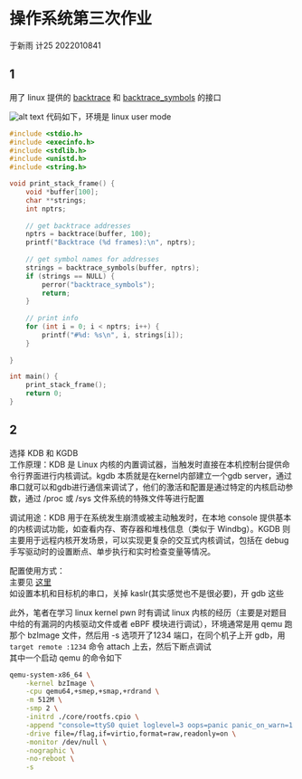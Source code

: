 # 操作系统第三次作业
于新雨 计25 2022010841
## 1
用了 linux 提供的 [backtrace](https://man7.org/linux/man-pages/man3/backtrace.3.html) 和 [backtrace_symbols](https://linux.die.net/man/3/backtrace_symbols) 的接口    

![alt text](image.png)
代码如下，环境是 linux user mode    
```c
#include <stdio.h>
#include <execinfo.h>
#include <stdlib.h>
#include <unistd.h>
#include <string.h>

void print_stack_frame() {
    void *buffer[100];
    char **strings;
    int nptrs;
    
    // get backtrace addresses
    nptrs = backtrace(buffer, 100);
    printf("Backtrace (%d frames):\n", nptrs);
    
    // get symbol names for addresses
    strings = backtrace_symbols(buffer, nptrs);
    if (strings == NULL) {
        perror("backtrace_symbols");
        return;
    }
    
    // print info
    for (int i = 0; i < nptrs; i++) {
        printf("#%d: %s\n", i, strings[i]);
    }
    
}

int main() {
    print_stack_frame();
    return 0;
}
```
## 2
选择 KDB 和 KGDB    
工作原理：KDB 是 Linux 内核的内置调试器，当触发时直接在本机控制台提供命令行界面进行内核调试。kgdb 本质就是在kernel内部建立一个gdb server，通过串口就可以和gdb进行通信来调试了，他们的激活和配置是通过特定的内核启动参数，通过 /proc 或 /sys 文件系统的特殊文件等进行配置       

调试用途：KDB 用于在系统发生崩溃或被主动触发时，在本地 console 提供基本的内核调试功能，如查看内存、寄存器和堆栈信息（类似于 Windbg）。KGDB 则主要用于远程内核开发场景，可以实现更复杂的交互式内核调试，包括在 debug 手写驱动时的设置断点、单步执行和实时检查变量等情况。      

配置使用方式：    
主要见 [这里](https://cloud.tencent.com/developer/article/1418056)     
如设置本机和目标机的串口，关掉 kaslr(其实感觉也不是很必要)，开 gdb 这些      

此外，笔者在学习 linux kernel pwn 时有调试 linux 内核的经历（主要是对题目中给的有漏洞的内核驱动文件或者 eBPF 模块进行调试），环境通常是用 qemu 跑那个 bzImage 文件，然后用 -s 选项开了1234 端口，在同个机子上开 gdb，用 `target remote :1234` 命令 attach 上去，然后下断点调试      
其中一个启动 qemu 的命令如下   
```bash
qemu-system-x86_64 \
    -kernel bzImage \
    -cpu qemu64,+smep,+smap,+rdrand \
    -m 512M \
    -smp 2 \
    -initrd ./core/rootfs.cpio \
    -append "console=ttyS0 quiet loglevel=3 oops=panic panic_on_warn=1 panic=-1 pti=on page_alloc.shuffle=1 kaslr" \
	-drive file=/flag,if=virtio,format=raw,readonly=on \
    -monitor /dev/null \
    -nographic \
    -no-reboot \
    -s

```
